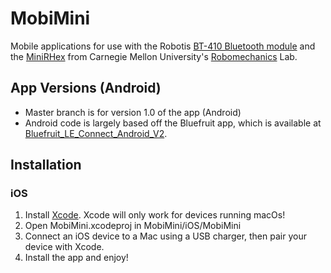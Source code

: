 # MobiMini

Mobile applications for use with the Robotis [BT-410 Bluetooth module](http://www.robotis.us/bt-410/) and the [MiniRHex](https://github.com/robomechanics/MiniRHex) from Carnegie Mellon University's [Robomechanics](https://www.cmu.edu/me/robomechanicslab/) Lab.

## App Versions (Android)
- Master branch is for version 1.0 of the app (Android)
- Android code is largely based off the Bluefruit app, which is available at [Bluefruit_LE_Connect_Android_V2](https://github.com/adafruit/Bluefruit_LE_Connect_Android_V2).

## Installation
### iOS 
1. Install [Xcode](https://developer.apple.com/xcode/). Xcode will only work for devices running macOs!
2. Open MobiMini.xcodeproj in MobiMini/iOS/MobiMini
3. Connect an iOS device to a Mac using a USB charger, then pair your device with Xcode.
4. Install the app and enjoy!
